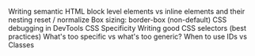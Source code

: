 Writing semantic HTML
block level elements vs inline elements and their nesting
reset / normalize
Box sizing: border-box (non-default)
CSS debugging in DevTools
CSS Specificity
Writing good CSS selectors (best practices)
What's too specific vs what's too generic?
When to use IDs vs Classes
